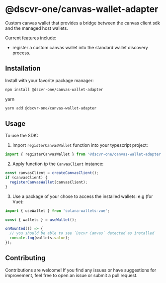 # @dscvr-one/canvas-wallet-adapter

Custom canvas wallet that provides a bridge between the canvas client sdk and the managed host wallets.

Current features include:

- register a custom canvas wallet into the standard wallet discovery process.

## Installation

Install with your favorite package manager:

```bash
npm install @dscvr-one/canvas-wallet-adapter
```

yarn

```bash
yarn add @dscvr-one/canvas-wallet-adapter
```

## Usage

To use the SDK:

1. Import `registerCanvasWallet` function into your typescript project:

```typescript
import { registerCanvasWallet } from '@dscvr-one/canvas-wallet-adapter';
```

2. Apply function tp the `CanvasClient` instance:

```typescript
const canvasClient = createCanvasClient();
if (canvasClient) {
  registerCanvasWallet(canvasClient);
}
```

3. Use a package of your chose to access the installed wallets:
   e.g (for Vue):

```typescript
import { useWallet } from 'solana-wallets-vue';

const { wallets } = useWallet();

onMounted(() => {
  // you should be able to see `Dscvr Canvas` detected as installed
  console.log(wallets.value);
});
```

## Contributing

Contributions are welcome! If you find any issues or have suggestions for improvement, feel free to open an issue or submit a pull request.
